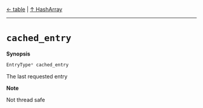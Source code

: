 [&#8592; table](HTL_hasharray.t.h--hasharray--table.md) | [&#8593; HashArray](HTL_hasharray.t.h--hasharray.md)
***

# `cached_entry`
**Synopsis**

```cpp
EntryType* cached_entry
```


The last requested entry

**Note**  

Not thread safe


